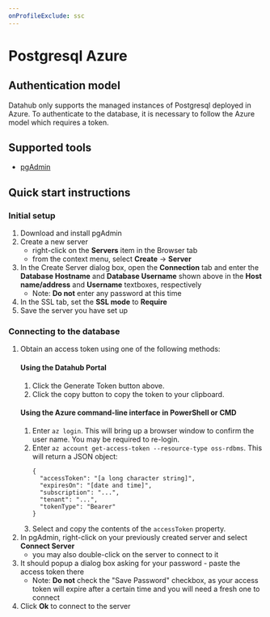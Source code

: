 ```yaml
---
onProfileExclude: ssc
---
```


# Postgresql Azure

## Authentication model

Datahub only supports the managed instances of Postgresql deployed in Azure. To authenticate to the database, it is necessary to follow the Azure model which requires a token.

## Supported tools

- [pgAdmin](https://www.pgadmin.org/)

## Quick start instructions

### Initial setup
1. Download and install pgAdmin
2. Create a new server
   - right-click on the **Servers** item in the Browser tab
   - from the context menu, select **Create** -> **Server**
3. In the Create Server dialog box, open the **Connection** tab and enter the **Database Hostname** and **Database Username** shown above in the **Host name/address** and **Username** textboxes, respectively
   - Note: **Do not** enter any password at this time
4. In the SSL tab, set the **SSL mode** to **Require**
5. Save the server you have set up

### Connecting to the database
1. Obtain an access token using one of the following methods:
    #### Using the Datahub Portal
      1. Click the Generate Token button above.
      1. Click the copy button to copy the token to your clipboard.
    #### Using the Azure command-line interface in PowerShell or CMD
      1. Enter `az login`. This will bring up a browser window to confirm the user name. You may be required to re-login.
      1. Enter `az account get-access-token --resource-type oss-rdbms`. This will return a JSON object:  
         ```
         {
           "accessToken": "[a long character string]",
           "expiresOn": "[date and time]",
           "subscription": "...",
           "tenant": "...",
           "tokenType": "Bearer"
         }
         ```
      1. Select and copy the contents of the `accessToken` property.
1. In pgAdmin, right-click on your previously created server and select **Connect Server**
   - you may also double-click on the server to connect to it
1. It should popup a dialog box asking for your password - paste the access token there
   - Note: **Do not** check the "Save Password" checkbox, as your access token will expire after a certain time and you will need a fresh one to connect
1. Click **Ok** to connect to the server
